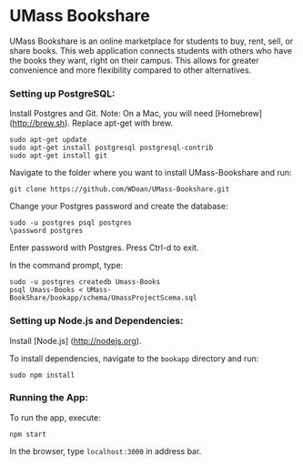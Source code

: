 # UMass Bookshare

UMass Bookshare is an online marketplace for students to buy, rent, sell, or share books. This web application connects students with others who have the books they want, right on their campus. This allows for greater convenience and more flexibility compared to other alternatives.

### Setting up PostgreSQL:

Install Postgres and Git. Note: On a Mac, you will need [Homebrew] (http://brew.sh). Replace apt-get with brew.

    sudo apt-get update
    sudo apt-get install postgresql postgresql-contrib
    sudo apt-get install git

Navigate to the folder where you want to install UMass-Bookshare and run:

    git clone https://github.com/WDoan/UMass-Bookshare.git

Change your Postgres password and create the database:

    sudo -u postgres psql postgres
    \password postgres

Enter password with Postgres. Press Ctrl-d to exit.

In the command prompt, type:

    sudo -u postgres createdb Umass-Books
    psql Umass-Books < UMass-BookShare/bookapp/schema/UmassProjectScema.sql


### Setting up Node.js and Dependencies:

Install [Node.js] (http://nodejs.org).

To install dependencies, navigate to the <code>bookapp</code> directory and run:

<code>sudo npm install</code>

### Running the App:

To run the app, execute:

<code>npm start</code>

In the browser, type <code>localhost:3000</code> in address bar.
